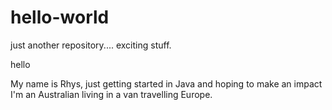 # hello-world
just another repository.... exciting stuff.

hello

My name is Rhys, just getting started in Java and hoping to make an impact
I'm an Australian living in a van travelling Europe.

